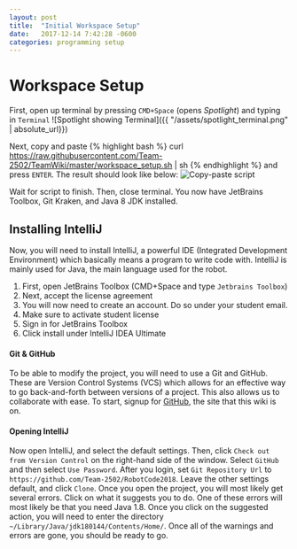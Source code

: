 ```yaml
---
layout: post
title:  "Initial Workspace Setup"
date:   2017-12-14 7:42:28 -0600
categories: programming setup
---
```


# Workspace Setup

First, open up terminal by pressing `CMD+Space` (opens _Spotlight_) and typing in `Terminal`
![Spotlight showing Terminal]({{ "/assets/spotlight_terminal.png" | absolute_url}})

Next, copy and paste
{% highlight bash %}
curl https://raw.githubusercontent.com/Team-2502/TeamWiki/master/workspace_setup.sh | sh
{% endhighlight %}
and press `ENTER`. The result should look like below: ![Copy-paste script](https://media.giphy.com/media/3o7aCR7ZuwxJ3tew7e/giphy.gif)

Wait for script to finish. Then, close terminal. You now have JetBrains Toolbox, Git Kraken, and Java 8 JDK installed.

## Installing IntelliJ
Now, you will need to install IntelliJ, a powerful IDE (Integrated Development Environment) which basically means a program to write code with. IntelliJ is mainly used for Java, the main language used for the robot.

1) First, open JetBrains Toolbox (CMD+Space and type `Jetbrains Toolbox`)
2) Next, accept the license agreement
3) You will now need to create an account. Do so under your student email.
4) Make sure to activate student license
5) Sign in for JetBrains Toolbox
6) Click install under IntelliJ IDEA Ultimate

#### Git & GitHub
To be able to modify the project, you will need to use a Git and GitHub. These are Version Control Systems (VCS) which allows for an effective way to go back-and-forth between versions of a project. This also allows us to collaborate with ease. To start, signup for [GitHub](https://github.com/), the site that this wiki is on.

#### Opening IntelliJ

Now open IntelliJ, and select the default settings. Then, click `Check out from Version Control` on the right-hand side of the window. Select `GitHub` and then select `Use Password`. After you login, set `Git Repository Url` to `https://github.com/Team-2502/RobotCode2018`. Leave the other settings default, and click `Clone`. Once you open the project, you will most likely get several errors. Click on what it suggests you to do. One of these errors will most likely be that you need Java 1.8. Once you click on the suggested action, you will need to enter the directory `~/Library/Java/jdk180144/Contents/Home/`. Once all of the warnings and errors are gone, you should be ready to go.
